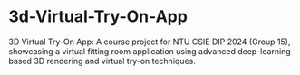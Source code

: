 # 3d-Virtual-Try-On-App
3D Virtual Try-On App: A course project for NTU CSIE DIP 2024 (Group 15), showcasing a virtual fitting room application using advanced deep-learning based 3D rendering and virtual try-on techniques.
